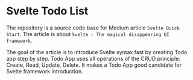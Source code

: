 # Svelte Todo List

The repository is a source code base for Medium article `Svelte Quick Start`.
The article is about `Svelte - The magical disappearing UI framework`.

The goal of the article is to introduce Svelte syntax fast by creating Todo app step by step.
Todo App uses all operations of the CRUD principle: Create, Read, Update, Delete.
It makes a Todo App good candidate for Svelte framework introduction.
